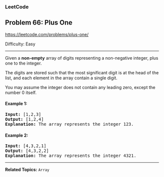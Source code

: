 ### LeetCode 
## Problem 66: Plus One

https://leetcode.com/problems/plus-one/

Difficulty: Easy

---

Given a **non-empty** array of digits representing a non-negative integer, plus one to the integer.

The digits are stored such that the most significant digit is at the head of the list, and each element in the array contain a single digit.

You may assume the integer does not contain any leading zero, except the number 0 itself.

#### Example 1:

<pre>
<b>Input:</b> [1,2,3]
<b>Output:</b> [1,2,4]
<b>Explanation:</b> The array represents the integer 123.
</pre>

#### Example 2:

<pre>
<b>Input:</b> [4,3,2,1]
<b>Output:</b> [4,3,2,2]
<b>Explanation:</b> The array represents the integer 4321.
</pre>

---

**Related Topics:** 
```Array```